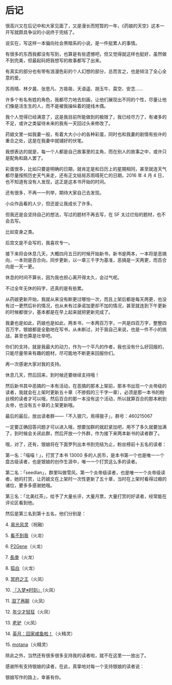 # 后记

很高兴又在后记中和大家见面了，又是漫长而短暂的一年，《药娘的天空》这本一开写就颇具争议的小说终于完结了。

说实在，写这样一本偏向社会黑暗系的小说，是一件挺累人的事情。

有很多的东西我都没有写到，也算是有些遗憾吧，但又觉得就这样也挺好，虽然做不到完美，但最起码把我想写的故事都写了出来。

有真实的部分也有带有浪漫色彩的个人幻想的部分，总而言之，也是倾注了全心全意的爱。

苏雨晴、林夕晨、张思凡、方莜莜、天语遥、胡玉牛、莫空、安念……

许多个有名有姓的角色，我都尽力地去刻画，让他们展现出不同的个性，尽量让他们像是活生生的人，而不是被我操纵着的提线木偶。

我个人觉得已经满意了，这是我目前所能做到的极限了，我已经尽力了，有诸多的不足，或许之类留待未来的我有一天回过头来修改了。

药娘文里一如我妻一般，有着大大小小的各种彩蛋，同时也和我妻的剧情有些许的重合之处，这是在我妻中就铺好的伏笔。

我想表达的就是，每一个人都是自己故事里的主角，而在别人的故事之中，或许只是配角和路人罢了。

彩蛋很多，比如只要是明确的日期，就肯定是和日历上的星期相同，甚至就连天气都尽量按照历史天气来走，还有正文结局苏雨晴死亡的日期，2016 年 4 月 4 日，也不知道有没有人发现，这正是这本书开始的时间。

还有很多，不再一一列举，期待大家自己去发现。

小众作品看的人少，但还是让我成长了许多。

但我还是会坚持自己的想法，写过的题材不再去写，在 SF 太过烂俗的题材，也不会去写。

比如变身之类。

后宫文是不会写的，我喜欢专一。

接下来将会休息几天，大概四月五日的时候开始新书，新书是两本，一本将是恶搞向，一本则是百合向，同步更新，以一章三千字为基准，恶搞是一天两更，而百合向是一天一更。

休息的时间不算长，因为我也担心离开得太久，会过气呢。

不过全年无休的码字，还真的是有些累。

从药娘更新开始，我就从来没有断更过哪怕一次，而且上架后都是每天两更，也没有过一更然后补的情况，也从未有过承诺加更却不加的情况，甚至就连到下午更新的时候都很少，基本都是在早上起来就把更新完成了。

我妻也是如此，药娘也是如此，两本书，一本两百万字，一共是四百万字，整整四百万字，银娘都是全勤地在写书，从未断过，对于我自己来说，也是一件不小的挑战，甚至也算是壮举吧。

你们的支持，就是我最大的动力，作为一个平凡的作者，我也没有什么好回报的，只能尽量带来有趣的题材，尽可能地不断更来回报你们。

再一次感谢大家对我的支持。

休息几天，然后回来，到时候还要继续支持哦！

然后新书其中恶搞的一本有活动，在恶搞的那本上架前，那本书出现一个炎帝级的读者，我就会在上架时更新五十章（不掺假的三千字一章），必须是那一本书的粉丝榜的读者才可以哦，然后百合的那一本没有这个活动，所以就算百合的那本刷到炎帝，也没有五十章的上架更新哦。

最后的最后，放出读者群——「不入狼穴，焉得狼子」，群号：460215067

一定要正确回答问题才可以进入哦，想要加群的就赶紧加吧，用不了多久就要加满了，到时候会关闭此群，然后开放一个外群，作为接下来两本新书的读者群了。

哦，对了，还有，银娘将在下面罗列出本书到完结为止，粉丝榜前十五名的读者：

第一名：「喵喵！」，打赏了本书 13000 多的人民币，是本书第一个也是唯一一个盘古级读者，也是银娘的创作生涯中，唯一一个打赏这么多的读者。

第二名：「seedlan」，群里叫做雪风，第一个炎帝级读者，也是唯一一个炎帝级读者，她的打赏，让药娘文在上架时一次性更新了五十章，当时在上架时看得过瘾的诸位，要多多感谢她哦。

第三名：「北美红茶」，给予了大量长评，大量月票，大量打赏的好读者，经常能在评论区看到他。

然后是第三名到第十五名，他们分别是：

4. [易光风灵](http://p.sfacg.com/u/7B05C47016A482B8)（祝融）

5. [看不到我](http://p.sfacg.com/u/A17AADB8B01D8C91)（火龙）

6. [P2Gene](http://p.sfacg.com/u/C0DE386CB9017310)（火龙）

7. [長庚](http://p.sfacg.com/u/143C42EA69559B05)（火龙）

8. [狐白](http://p.sfacg.com/u/D8B86CAF7D026866)（火龙）

9. [冥府之王](http://p.sfacg.com/u/964C4848667030E8)（火凤）

10. [『入梦※时刻』](http://p.sfacg.com/u/16ED9C829FEE5949)（火凤）

11. [泪了再聊](http://p.sfacg.com/u/Leilezailiao)（火凤）

12. [年少才轻狂](http://p.sfacg.com/u/8C1D5EA4FDCC32EC)（火凤）

13. [老驴](http://p.sfacg.com/u/MC2076744435)（火凤）

14. [英月：回家咸鱼啦！](http://p.sfacg.com/u/A1F59A4FCB618C28)（火精灵）

15. [motana](http://p.sfacg.com/u/05020C3D4D344A0E)（火精灵）

除此之外，当然还有很多很多支持我的读者啦，就不在这里一一放出了。

感谢所有支持银娘的读者，在此，真挚地对每一个支持银娘的读者说：

银娘写作的路上，幸甚有你。
